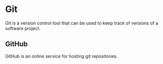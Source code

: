 # Git
Git is a version control tool that can be used to keep track of versions of a software project.
## GitHub
GitHub is an online service for hosting git repositories.